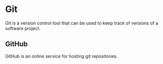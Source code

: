 # Git
Git is a version control tool that can be used to keep track of versions of a software project.
## GitHub
GitHub is an online service for hosting git repositories.